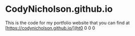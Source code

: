 # CodyNicholson.github.io
This is the code for my portfolio website that you can find at [https://codynicholson.github.io/](ht0
0
0
0
